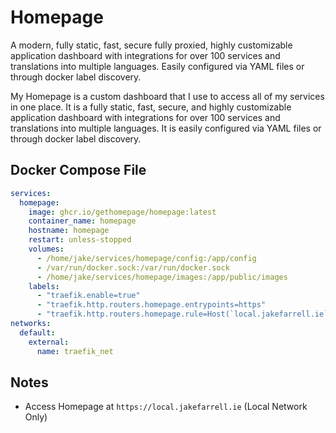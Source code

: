 # Homepage

  A modern, fully static, fast, secure fully proxied, highly customizable application dashboard with integrations for over 100 services and translations into multiple languages. Easily configured via YAML files or through docker label discovery. 

My Homepage is a custom dashboard that I use to access all of my services in one place. It is a fully static, fast, secure, and highly customizable application dashboard with integrations for over 100 services and translations into multiple languages. It is easily configured via YAML files or through docker label discovery.

## Docker Compose File

```yaml
services:
  homepage:
    image: ghcr.io/gethomepage/homepage:latest
    container_name: homepage
    hostname: homepage
    restart: unless-stopped
    volumes:
      - /home/jake/services/homepage/config:/app/config
      - /var/run/docker.sock:/var/run/docker.sock
      - /home/jake/services/homepage/images:/app/public/images
    labels:
      - "traefik.enable=true"
      - "traefik.http.routers.homepage.entrypoints=https"
      - "traefik.http.routers.homepage.rule=Host(`local.jakefarrell.ie`)"
networks:
  default:
    external:
      name: traefik_net
```

## Notes

- Access Homepage at `https://local.jakefarrell.ie` (Local Network Only)